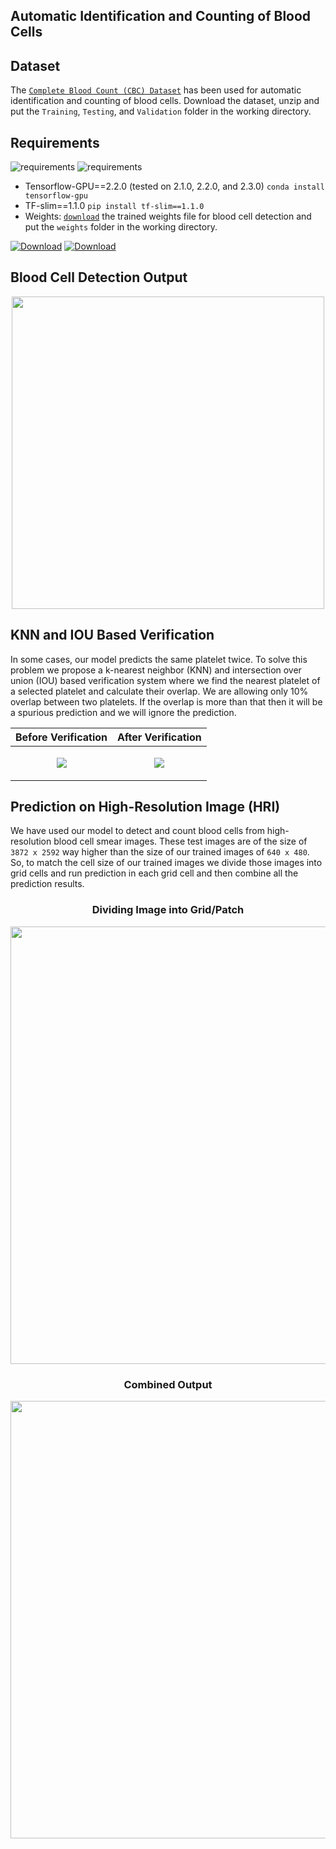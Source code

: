 ## Automatic Identification and Counting of Blood Cells

## Dataset
The [```Complete Blood Count (CBC) Dataset```](https://github.com/MahmudulAlam/Complete-Blood-Cell-Count-Dataset) has been used for automatic identification and counting of blood cells. Download the dataset, unzip and put the ```Training```, ```Testing```, and ```Validation``` folder in the working directory.

## Requirements
![requirements](https://img.shields.io/badge/Python-3.6-3480eb.svg?longCache=true&style=flat&logo=python)
![requirements](https://img.shields.io/badge/Python-3.7-3480eb.svg?longCache=true&style=flat&logo=python)

- Tensorflow-GPU==2.2.0 (tested on 2.1.0, 2.2.0, and 2.3.0) ```conda install tensorflow-gpu```
- TF-slim==1.1.0 ```pip install tf-slim==1.1.0```
- Weights: [```download```](https://1drv.ms/u/s!AlXVRhh1rUKThlxTievX0X1CpXd0?e=9cKxYb) the trained weights file for blood cell detection and put the ```weights``` folder in the working directory.

[![Download](https://img.shields.io/badge/download-weights-blue.svg?longCache=true&style=flat&logo=microsoft-onedrive)](https://1drv.ms/u/s!AlXVRhh1rUKThlxTievX0X1CpXd0?e=9cKxYb)
[![Download](https://img.shields.io/badge/download-weights-ff160a.svg?longCache=true&style=flat&logo=mega)](https://mega.nz/#F!2kVUnKjS!z15tM9WLfga3l1gCNSLNGw)

## Blood Cell Detection Output
<p align="center">
  <img src="https://user-images.githubusercontent.com/37298971/44617785-17eb0980-a88b-11e8-9018-c84f8be5cefa.png" width="500">
</p>

## KNN and IOU Based Verification
In some cases, our model predicts the same platelet twice. To solve this problem we propose a k-nearest neighbor (KNN) and intersection over union (IOU) based verification system where we find the nearest platelet of a selected platelet and calculate their overlap. We are allowing only 10% overlap between two platelets. If the overlap is more than that then it will be a spurious prediction and we will ignore the prediction.

| Before Verification  | After Verification  |
|:-:|:-:|
| <p align="center"> <img src="https://user-images.githubusercontent.com/37298971/46260207-b27ede00-c504-11e8-9d00-7d7be151ee5d.jpg"> </p>  | <p align="center"> <img src="https://user-images.githubusercontent.com/37298971/46260504-a268fd80-c508-11e8-9ef0-5230d00f47a3.jpg"> </p>  |

## Prediction on High-Resolution Image (HRI)
We have used our model to detect and count blood cells from high-resolution blood cell smear images. These test images are of the size of ```3872 x 2592``` way higher than the size of our trained images of ```640 x 480```. So, to match the cell size of our trained images we divide those images into grid cells and run prediction in each grid cell and then combine all the prediction results. 

<h3 align="center">Dividing Image into Grid/Patch</h3>
<p align="center">
  <img src="https://user-images.githubusercontent.com/37298971/45962420-a39ab600-c042-11e8-975f-9b0a077f0e0f.jpg" width="700">
</p>

<h3 align="center">Combined Output</h3>
<p align="center">
  <img src="https://user-images.githubusercontent.com/37298971/45961699-055a2080-c041-11e8-95b0-1c8ac3c8875b.jpg" width="700">
</p>


